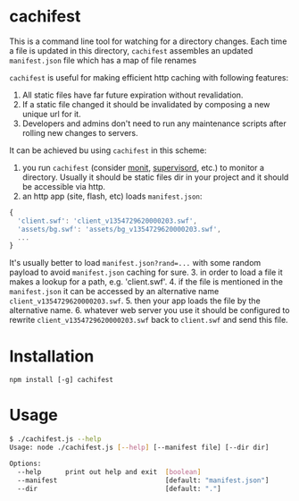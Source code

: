 cachifest
=========

This is a command line tool for watching for a directory changes.
Each time a file is updated in this directory, `cachifest` assembles an updated `manifest.json` file which has a map of file renames 

`cachifest` is useful for making efficient http caching with following features:
 1. All static files have far future expiration without revalidation.
 2. If a static file changed it should be invalidated by composing a new unique url for it.
 3. Developers and admins don't need to run any maintenance scripts after rolling new changes to servers.

It can be achieved bu using `cachifest` in this scheme:
 1. you run `cachifest` (consider <a href="http://mmonit.com/monit/">monit</a>, <a href="http://supervisord.org/">supervisord</a>, etc.) to monitor a directory. Usually it should be static files dir in your project and it should be accessible via http.
 2. an http app (site, flash, etc) loads `manifest.json`:

 ```javascript
 {
   'client.swf': 'client_v1354729620000203.swf',
   'assets/bg.swf': 'assets/bg_v1354729620000203.swf',
   ...
 }
 ```
 It's usually better to load `manifest.json?rand=...` with some random payload to avoid `manifest.json` caching for sure.
 3. in order to load a file it makes a lookup for a path, e.g. 'client.swf'.
 4. if the file is mentioned in the `manifest.json` it can be accessed by an alternative name `client_v1354729620000203.swf`.
 5. then your app loads the file by the alternative name.
 6. whatever web server you use it should be configured to rewrite `client_v1354729620000203.swf` back to `client.swf` and send this file.

Installation
============

`npm install [-g] cachifest`

Usage
=====

```bash
$ ./cachifest.js --help
Usage: node ./cachifest.js [--help] [--manifest file] [--dir dir]

Options:
  --help      print out help and exit  [boolean]
  --manifest                           [default: "manifest.json"]
  --dir                                [default: "."]
```